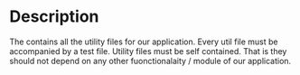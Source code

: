 # Description

The contains all the utility files for our application. Every util file must be accompanied by a test file. Utility files must be self contained. That is they should not depend on any other fuonctionalaity / module of our application.
